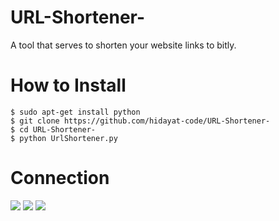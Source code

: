 # URL-Shortener-
A tool that serves to shorten your website links to bitly.
# How to Install
```
$ sudo apt-get install python
$ git clone https://github.com/hidayat-code/URL-Shortener-
$ cd URL-Shortener-
$ python UrlShortener.py 
```
# Connection
[![](https://img.shields.io/badge/-hidayatcode-black?logo=blogger&style=flat-square)](https://hidayatcode.com/)
[![](https://img.shields.io/badge/-@CodeHidayat-1fa2f2?logo=twitter&style=flat-square&logoColor=white)](https://twitter.com/codehidayat)
[![](https://img.shields.io/badge/-hidayatcode-red?logo=youtube&style=flat-square)](https://www.youtube.com/channel/UCskI7xL3sdS1t0kcb22NQXQ)
